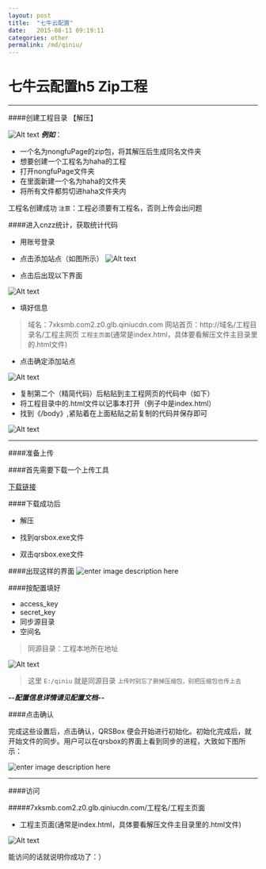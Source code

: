 ```yaml
---
layout: post
title:  "七牛云配置"
date:   2015-08-11 09:19:11
categories: other
permalink: /md/qiniu/
---
```




七牛云配置h5 Zip工程
===

---

####创建工程目录
【解压】

![Alt text](http://7xkj5m.com1.z0.glb.clouddn.com/微博桌面截图_20150811151615.jpg)
***例如***：
- 一个名为nongfuPage的zip包，将其解压后生成同名文件夹
- 想要创建一个工程名为haha的工程
- 打开nongfuPage文件夹
- 在里面新建一个名为haha的文件夹
- 将所有文件都剪切进haha文件夹内

工程名创建成功
`注意`：工程必须要有工程名，否则上传会出问题



####进入cnzz统计，获取统计代码

- 用账号登录
- 点击添加站点（如图所示）
![Alt text](http://7xkj5m.com1.z0.glb.clouddn.com/微博桌面截图_20150811143424.jpg)

- 点击后出现以下界面

![Alt text](http://7xkj5m.com1.z0.glb.clouddn.com/微博桌面截图_20150811143458.jpg)

- 填好信息

> 域名：7xksmb.com2.z0.glb.qiniucdn.com
> 网站首页：http://域名/工程目录名/工程主网页
> `工程主页面`(通常是index.html，具体要看解压文件主目录里的.html文件)

- 点击确定添加站点

![Alt text](http://7xkj5m.com1.z0.glb.clouddn.com/微博桌面截图_20150811143629.jpg)

- 复制第二个（精简代码）后粘贴到主工程网页的代码中（如下）
- 将工程目录中的.html文件以记事本打开（例子中是index.html）
- 找到《/body》,紧贴着在上面粘贴之前复制的代码并保存即可

![Alt text](http://7xkj5m.com1.z0.glb.clouddn.com/微博桌面截图_20150811143851.jpg)


---

####准备上传

####首先需要下载一个上传工具

[下载链接](http://devtools.qiniu.io/qiniu-devtools-windows_386-current.zip)



####下载成功后
- 解压


- 找到qrsbox.exe文件
- 双击qrsbox.exe文件

####出现这样的界面
![enter image description here](http://developer.qiniu.com/docs/v6/tools/img/qrsbox-demo.png)

####按配置填好
- access_key
- secret_key
- 同步源目录
- 空间名

> 同源目录：工程本地所在地址

![Alt text](http://7xkj5m.com1.z0.glb.clouddn.com/微博桌面截图_20150811114630.jpg)

> 这里 `E:/qiniu` 就是同源目录
> `上传时别忘了删掉压缩包，别把压缩包也传上去`

***--配置信息详情请见配置文档--***

####点击确认

完成这些设置后，点击确认，QRSBox 便会开始进行初始化。初始化完成后，就开始文件的同步。用户可以在qrsbox的界面上看到同步的进程，大致如下图所示：

![enter image description here](http://developer.qiniu.com/docs/v6/tools/img/qrsbox-sync.png)

---

####访问

#####7xksmb.com2.z0.glb.qiniucdn.com/工程名/工程主页面

- 工程主页面(通常是index.html，具体要看解压文件主目录里的.html文件)

![Alt text](http://7xkj5m.com1.z0.glb.clouddn.com/微博桌面截图_20150811151615.jpg)

能访问的话就说明你成功了：）
